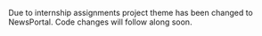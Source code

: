 Due to internship assignments project theme has been changed to NewsPortal. Code changes will follow along soon.
